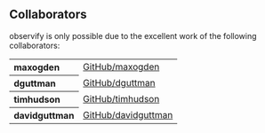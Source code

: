 ## Collaborators

observify is only possible due to the excellent work of the following collaborators:

<table><tbody><tr><th align="left">maxogden</th><td><a href="https://github.com/maxogden">GitHub/maxogden</a></td></tr>
<tr><th align="left">dguttman</th><td><a href="https://github.com/dguttman">GitHub/dguttman</a></td></tr>
<tr><th align="left">timhudson</th><td><a href="https://github.com/timhudson">GitHub/timhudson</a></td></tr>
<tr><th align="left">davidguttman</th><td><a href="https://github.com/davidguttman">GitHub/davidguttman</a></td></tr>
</tbody></table>
